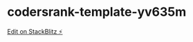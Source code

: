 # codersrank-template-yv635m

[Edit on StackBlitz ⚡️](https://stackblitz.com/edit/codersrank-template-yv635m)